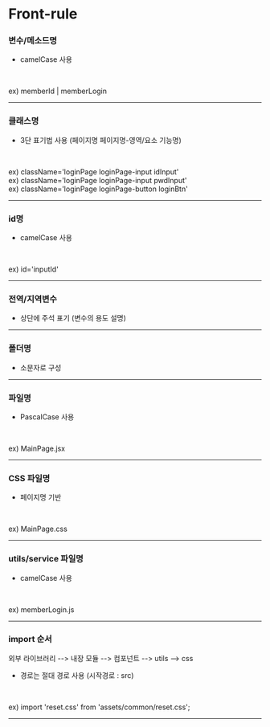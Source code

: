 # Front-rule

### 변수/메소드명
- camelCase 사용
<br>

ex) memberId | memberLogin

<hr>

### 클래스명
- 3단 표기법 사용 (페이지명 페이지명-영역/요소 기능명)
<br>

ex) className='loginPage loginPage-input idInput' <br>
ex) className='loginPage loginPage-input pwdInput' <br>
ex) className='loginPage loginPage-button loginBtn' <br>

<hr>

### id명
- camelCase 사용
<br>

ex) id='inputId'

<hr>

### 전역/지역변수
- 상단에 주석 표기 (변수의 용도 설명)

<hr>

### 폴더명
- 소문자로 구성

<hr>

### 파일명
- PascalCase 사용
<br>

ex) MainPage.jsx

<hr>

### CSS 파일명
- 페이지명 기반
<br>

ex) MainPage.css

<hr>

### utils/service 파일명
- camelCase 사용
<br>

ex) memberLogin.js

<hr>

### import 순서
외부 라이브러리 --> 내장 모듈 --> 컴포넌트 --> utils --> css
- 경로는 절대 경로 사용 (시작경로 : src)
<br>

ex) import 'reset.css' from 'assets/common/reset.css';

<hr>